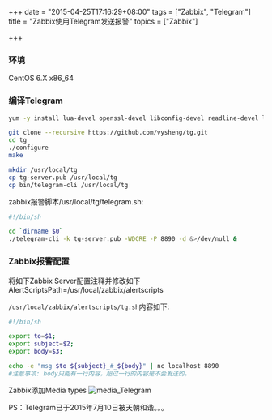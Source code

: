 +++
date = "2015-04-25T17:16:29+08:00"
tags = ["Zabbix", "Telegram"]
title = "Zabbix使用Telegram发送报警"
topics = ["Zabbix"]

+++

### 环境

CentOS 6.X x86_64

### 编译Telegram

```sh
yum -y install lua-devel openssl-devel libconfig-devel readline-devel libevent-devel

git clone --recursive https://github.com/vysheng/tg.git
cd tg
./configure
make

mkdir /usr/local/tg
cp tg-server.pub /usr/local/tg
cp bin/telegram-cli /usr/local/tg
```


zabbix报警脚本/usr/local/tg/telegram.sh:

```sh
#!/bin/sh

cd `dirname $0`
./telegram-cli -k tg-server.pub -WDCRE -P 8890 -d &>/dev/null &
```

### Zabbix报警配置

将如下Zabbix Server配置注释并修改如下
AlertScriptsPath=/usr/local/zabbix/alertscripts

`/usr/local/zabbix/alertscripts/tg.sh`内容如下:

```sh
#!/bin/sh

export to=$1;
export subject=$2;
export body=$3;

echo -e "msg $to ${subject}_#_${body}" | nc localhost 8890
#注意事项: body只能有一行内容，超过一行的内容是不会发送的。
```

Zabbix添加Media types
![media_Telegram](/img/media_Telegram.png)

PS：Telegram已于2015年7月10日被天朝和谐。。。
